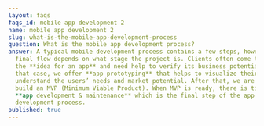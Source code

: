 ```yaml
---
layout: faqs
faqs_id: mobile app development 2
name: mobile app development 2
slug: what-is-the-mobile-app-development-process
question: What is the mobile app development process?
answer: A typical mobile development process contains a few steps, however, the
  final flow depends on what stage the project is. Clients often come to us with
  the **idea for an app** and need help to verify its business potential. In
  that case, we offer **app prototyping** that helps to visualize their idea and
  understand the users’ needs and market potential. After that, we are ready to
  build an MVP (Minimum Viable Product). When MVP is ready, there is time for
  **app development & maintenance** which is the final step of the app
  development process.
published: true
---
```

